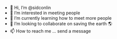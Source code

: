 - 👋 Hi, I’m @sidconlin
- 👀 I’m interested in meeting people 
- 🌱 I’m currently learning how to meet more people
- 💞️ I’m looking to collaborate on saving the earth 🌎 
- 📫 How to reach me ... send a message 

<!---
sidconlin/sidconlin is a ✨ special ✨ repository because its `README.md` (this file) appears on your GitHub profile.
You can click the Preview link to take a look at your changes.
--->
